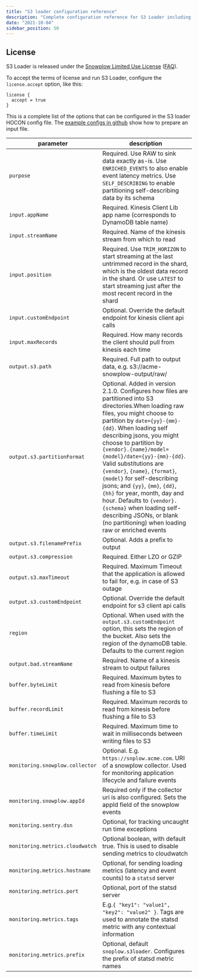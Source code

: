 ```yaml
---
title: "S3 loader configuration reference"
description: "Complete configuration reference for S3 Loader including stream settings, output options, monitoring, and partitioning for AWS Kinesis to S3 data loading."
date: "2021-10-04"
sidebar_position: 50
---
```


## License

S3 Loader is released under the [Snowplow Limited Use License](https://docs.snowplow.io/limited-use-license-1.1/) ([FAQ](/docs/resources/limited-use-license-faq/index.md)).

To accept the terms of license and run S3 Loader, configure the `license.accept` option, like this:

```hcl
license {
  accept = true
}
```

This is a complete list of the options that can be configured in the S3 loader HOCON config file. The [example configs in github](https://github.com/snowplow/snowplow-s3-loader/tree/master/config) show how to prepare an input file.


| parameter | description |
|-----------|-------------|
| `purpose`                       | Required. Use RAW to sink data exactly as-is. Use `ENRICHED_EVENTS` to also enable event latency metrics. Use `SELF_DESCRIBING` to enable partitioning self-describing data by its schema |
| `input.appName`                 | Required. Kinesis Client Lib app name (corresponds to DynamoDB table name) |
| `input.streamName`              | Required. Name of the kinesis stream from which to read |
| `input.position`                | Required. Use `TRIM_HORIZON` to start streaming at the last untrimmed record in the shard, which is the oldest data record in the shard. Or use `LATEST` to start streaming just after the most recent record in the shard |
| `input.customEndpoint`          | Optional. Override the default endpoint for kinesis client api calls |
| `input.maxRecords`              | Required. How many records the client should pull from kinesis each time |
| `output.s3.path`                | Required. Full path to output data, e.g. s3://acme-snowplow-output/raw/ |
| `output.s3.partitionFormat`     | Optional. Added in version 2.1.0. Configures how files are partitioned into S3 directories.When loading raw files, you might choose to partition by `date={yy}-{mm}-{dd}`. When loading self describing jsons, you might choose to partition by `{vendor}.{name}/model={model}/date={yy}-{mm}-{dd}`. Valid substitutions are `{vendor}`, `{name}`, `{format}`, `{model}` for self-describing jsons; and `{yy}`, `{mm}`, `{dd}`, `{hh}` for year, month, day and hour. Defaults to `{vendor}.{schema}` when loading self-describing JSONs, or blank (no partitioning) when loading raw or enriched events |
| `output.s3.filenamePrefix`      | Optional. Adds a prefix to output |
| `output.s3.compression`         | Required. Either LZO or GZIP |
| `output.s3.maxTimeout`          | Required. Maximum Timeout that the application is allowed to fail for, e.g. in case of S3 outage |
| `output.s3.customEndpoint`      | Optional. Override the default endpoint for s3 client api calls |
| `region`                        | Optional. When used with the `output.s3.customEndpoint` option, this sets the region of the bucket. Also sets the region of the dynamoDB table. Defaults to the current region |
| `output.bad.streamName`         | Required. Name of a kinesis stream to output failures |
| `buffer.byteLimit`              | Required. Maximum bytes to read from kinesis before flushing a file to S3 |
| `buffer.recordLimit`            | Required. Maximum records to read from kinesis before flushing a file to S3 |
| `buffer.timeLimit`              | Required. Maximum time to wait in milliseconds between writing files to S3 |
| `monitoring.snowplow.collector` | Optional. E.g. `https://snplow.acme.com`. URI of a snowplow collector. Used for monitoring application lifecycle and failure events |
| `monitoring.snowplow.appId`     | Required only if the collector uri is also configured. Sets the appId field of the snowplow events |
| `monitoring.sentry.dsn`         | Optional, for tracking uncaught run time exceptions |
| `monitoring.metrics.cloudwatch` | Optional boolean, with default true. This is used to disable sending metrics to cloudwatch |
| `monitoring.metrics.hostname`   | Optional, for sending loading metrics (latency and event counts) to a `statsd` server |
| `monitoring.metrics.port`       | Optional, port of the statsd server |
| `monitoring.metrics.tags`       | E.g.`{ "key1": "value1", "key2": "value2" }`. Tags are used to annotate the statsd metric with any contextual information |
| `monitoring.metrics.prefix`     | Optional, default `snoplow.s3loader`. Configures the prefix of statsd metric names |
